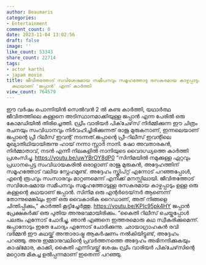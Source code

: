 ```yaml
---
author: Beaumaris
categories:
- Entertainment
comment_count: 0
date: 2023-11-04 13:02:56
draft: false
image: ''
like_count: 53343
share_count: 22714
tags:
- actor karthi
- japam movie
title: ജീവിതത്തോട് സവിശേഷമായ സമീപനവും സമൂഹത്തോടു രസകരമായ കാഴ്ചപ്പാടും ഉള്ള ഒരു കള്ളന്റെ
  കഥയാണ് 'ജപ്പാൻ' എന്ന് കാർത്തി
view_count: 764579
---
```


ഈ വർഷം പൊന്നിയിൻ സെൽവൻ 2 ൽ കണ്ട കാർത്തി, യഥാർത്ഥ ജീവിതത്തിലെ കള്ളനെ അടിസ്ഥാനമാക്കിയുള്ള ജപ്പാൻ എന്ന പേരിൽ ഒരു കോമഡിയിൽ തിരിച്ചെത്തി. ഡ്രീം വാരിയർ പിക്‌ചേഴ്‌സ് നിർമ്മിക്കുന്ന ഈ ചിത്രം രചനയും സംവിധാനവും നിർവഹിച്ചിരിക്കുന്നത് രാജു മുരുകനാണ്, ഇന്നലെയാണ് ജപ്പാന്റെ പ്രീ റിലീസ് ഇവന്റ് നടന്നത്.ജപ്പാന്റെ പ്രീ-റിലീസ് ഇവന്റിലെ മുഖ്യാതിഥിയായിരുന്നു ഹായ് നന്നാ സ്റ്റാർ നാനി. ഷോ അവതാരകൻ, നിർമ്മാതാവ്, നടൻ എന്നീ നിലകളിൽ നാനിയുടെ വൈദഗ്ധ്യത്തെ കാർത്തി പ്രശംസിച്ചു. https://youtu.be/uwYBrOY8dP0 “സിനിമയിൽ നമുക്കുള്ള ഏറ്റവും പ്രധാനപ്പെട്ട സംവിധായകരിൽ ഒരാളാണ് രാജു മുരുകൻ, അദ്ദേഹത്തിന് സമൂഹത്തോട് വലിയ സ്നേഹമുണ്ട്. അദ്ദേഹം സ്ക്രിപ്റ്റ് എന്നോട് പറഞ്ഞപ്പോൾ, എന്റെ രൂപവും സംസാരവും മാറ്റണമെന്ന് എനിക്ക് മനസ്സിലായി. ജീവിതത്തോട് സവിശേഷമായ സമീപനവും സമൂഹത്തോടുള്ള രസകരമായ കാഴ്ചപ്പാടും ഉള്ള ഒരു കള്ളന്റെ കഥയാണ് ജപ്പാൻ. സിനിമ ഒരു എന്റർടെയ്‌നർ ആണെന്ന് തോന്നുമെങ്കിലും ഇത് ഒരു വൈകാരിക റൈഡാണ്, അത് നിങ്ങളെ ചിന്തിപ്പിക്കും,” കാർത്തി കൂട്ടിച്ചേർത്തു. https://youtu.be/KPIc95pk4HY ജപ്പാൻ പ്രേക്ഷകർക്ക് ഒരു പുതിയ അനുഭവമായിരിക്കും. “കൈതി റിലീസ് ചെയ്തപ്പോൾ പലരും എന്നോട് ചോദിച്ചു, ഞാൻ എങ്ങനെ ഇത്തരമൊരു കഥ സ്വീകരിക്കുമെന്ന്. ജപ്പാനോടും ഇതേ ചോദ്യം എന്നോട് ചോദിക്കുന്നു. ഛായാഗ്രാഹകൻ രവി വർമ്മൻ ഈ കഥയ്ക്ക് അന്താരാഷ്ട്ര ആകർഷണം നൽകിയിട്ടുണ്ട്, അദ്ദേഹം പറഞ്ഞു. അനു ഇമ്മാനുവലിന്റെ പ്രവർത്തനത്തെ അദ്ദേഹം അഭിനന്ദിക്കുകയും കാഷ്‌മോര, കാക്കി, കൈതി എന്നിവയ്ക്ക് ശേഷം ഡ്രീം വാരിയർ പിക്‌ചേഴ്‌സിന്റെ മറ്റൊരു മികച്ച ഉൽപ്പന്നമാണ് ഇതെന്ന് പറഞ്ഞു.